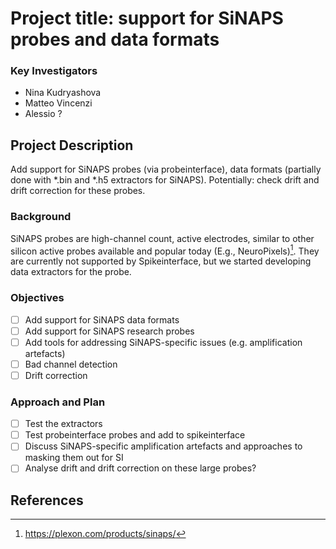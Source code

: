 # Project title: support for SiNAPS probes and data formats

### Key Investigators

* Nina Kudryashova
* Matteo Vincenzi
* Alessio ?

## Project Description

Add support for SiNAPS probes (via probeinterface), data formats (partially done with *.bin and *.h5 extractors for SiNAPS). 
Potentially: check drift and drift correction for these probes. 

### Background

SiNAPS probes are high-channel count, active electrodes, similar to other silicon active probes available and popular today (E.g., NeuroPixels)[^1]. They are currently not supported by Spikeinterface, but we started developing data extractors for the probe.

### Objectives

- [ ] Add support for SiNAPS data formats
- [ ] Add support for SiNAPS research probes
- [ ] Add tools for addressing SiNAPS-specific issues (e.g. amplification artefacts)
- [ ] Bad channel detection
- [ ] Drift correction

### Approach and Plan

- [ ] Test the extractors
- [ ] Test probeinterface probes and add to spikeinterface
- [ ] Discuss SiNAPS-specific amplification artefacts and approaches to masking them out for SI
- [ ] Analyse drift and drift correction on these large probes? 

## References

[^1]: https://plexon.com/products/sinaps/

